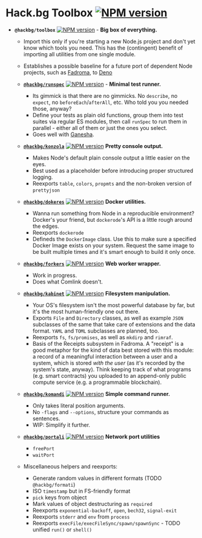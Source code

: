 # Hack.bg Toolbox [![NPM version](https://img.shields.io/npm/v/@hackbg/toolbox?color=9013fe&label=)](https://www.npmjs.com/package/@hackbg/toolbox)

* **`@hackbg/toolbox`** [![NPM version](https://img.shields.io/npm/v/@hackbg/toolbox?color=9013fe&label=)](https://www.npmjs.com/package/@hackbg/toolbox) -
  **Big box of everything.**

  * Import this only if you're starting a new Node.js project and
    don't yet know which tools you need. This has the (contingent) benefit of importing
    all utilities from one single module.

  * Establishes a possible baseline for a future port of dependent Node projects,
    such as [Fadroma](https://github.com/hackbg/fadroma), to [Deno](https://deno.land)

  * [**`@hackbg/runspec`**](./runspec) [![NPM version](https://img.shields.io/npm/v/@hackbg/runspec?color=9013fe&label=)](https://www.npmjs.com/package/@hackbg/runspec) -
    **Minimal test runner.**
    * Its gimmick is that there are no gimmicks. No `describe`, no `expect`, no
      `beforeEach`/`afterAll`, etc. Who told you you needed those, anyway?
    * Define your tests as plain old functions, group them into test suites via regular ES modules,
      then call `runSpec` to run them in parallel - either all of them or just the ones you select.
    * Goes well with [Ganesha](https://github.com/hackbg/ganesha).

  * [**`@hackbg/konzola`**](./konzola) [![NPM version](https://img.shields.io/npm/v/@hackbg/konzola?color=9013fe&label=)](https://www.npmjs.com/package/@hackbg/konzola)
    **Pretty console output.**
    * Makes Node's default plain console output a little easier on the eyes.
    * Best used as a placeholder before introducing proper structured logging.
    * Reexports `table`, `colors`, `propmts` and the non-broken version of `prettyjson`

  * [**`@hackbg/dokeres`**](./dokeres) [![NPM version](https://img.shields.io/npm/v/@hackbg/dokeres?color=9013fe&label=)](https://www.npmjs.com/package/@hackbg/dokeres)
    **Docker utilities.**
    * Wanna run something from Node in a reproducible environment? Docker's your friend,
      but `dockerode`'s API is a little rough around the edges.
    * Reexports `dockerode`
    * Defineds the `DockerImage` class. Use this to make sure a specified Docker Image
      exists on your system. Request the same image to be built multiple times and it's
      smart enough to build it only once.

  * [**`@hackbg/forkers`**](./forkers) [![NPM version](https://img.shields.io/npm/v/@hackbg/forkers?color=9013fe&label=)](https://www.npmjs.com/package/@hackbg/forkers)
    **Web worker wrapper.**
    * Work in progress.
    * Does what Comlink doesn't.

  * [**`@hackbg/kabinet`**](./kabinet) [![NPM version](https://img.shields.io/npm/v/@hackbg/kabinet?color=9013fe&label=)](https://www.npmjs.com/package/@hackbg/kabinet)
    **Filesystem manipulation.**
    * Your OS's filesystem isn't the most powerful database by far,
      but it's the most human-friendly one out there.
    * Exports `File` and `Directory` classes, as well as example `JSON` subclasses of the same
      that take care of extensions and the data format. `YAML` and `TOML` subclasses are planned,
      too.
    * Reexports `fs`, `fs/promises`, as well as `mkdirp` and `rimraf`.
    * Basis of the Receipts subsystem in Fadroma. A "receipt" is a good metaphor
      for the kind of data best stored with this module: a record of a meaningful
      interaction between a user and a system, which is stored *with the user*
      (as it's recorded by the system's state, anyway). Think keeping track of
      what programs (e.g. smart contracts) you uploaded to an append-only public
      compute service (e.g. a programmable blockchain).

  * [**`@hackbg/komandi`**](./komandi) [![NPM version](https://img.shields.io/npm/v/@hackbg/komandi?color=9013fe&label=)](https://www.npmjs.com/package/@hackbg/komandi)
    **Simple command runner.**
    * Only takes literal position arguments.
    * No `-flags` and `--options`, structure your commands as sentences.
    * WIP: Simplify it further.

  * [**`@hackbg/portali`**](./portali) [![NPM version](https://img.shields.io/npm/v/@hackbg/portali?color=9013fe&label=)](https://www.npmjs.com/package/@hackbg/portali)
    **Network port utilities**
    * `freePort`
    * `waitPort`

  * Miscellaneous helpers and reexports:
    * Generate random values in different formats (TODO `@hackbg/formati`)
    * ISO `timestamp` but in FS-friendly format
    * `pick` keys from object
    * Mark values of object destructuring as `required`
    * Reexports `exponential-backoff`, `open`, `bech32`, `signal-exit`
    * Reexports `stderr` and `env` from `process`
    * Reexports `execFile/execFileSync/spawn/spawnSync` - TODO unified `run()` or `shell()`
